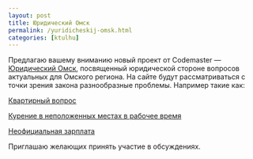 ```yaml
---
layout: post
title: Юридический Омск
permalink: /yuridicheskij-omsk.html
categories: [ktulhu]
---
```



		
Предлагаю вашему вниманию новый проект от Codemaster &#8212; <a href="http://www.legalomsk.ru/">Юридический Омск</a>, посвященный юридической стороне вопросов актуальных для Омского региона. На сайте будут рассматриваться с точки зрения закона разнообразные проблемы. <span id="more-37"></span>Например такие как:

<a href="http://www.legalomsk.ru/2009/03/03/kvartirnyj-vopros/">Квартирный вопрос</a>

<a href="http://www.legalomsk.ru/2009/03/03/kurenie-v-nepolozhennyx-mestax-v-rabochee-vremya/">Курение в неположенных местах в рабочее время</a>

<a href="http://www.legalomsk.ru/2009/03/03/neoficialnaya-zarplata/">Неофициальная зарплата</a>

Приглашаю желающих принять участие в обсуждениях.

			